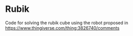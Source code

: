 # Rubik

Code for solving the rubik cube using the robot
proposed in https://www.thingiverse.com/thing:3826740/comments
